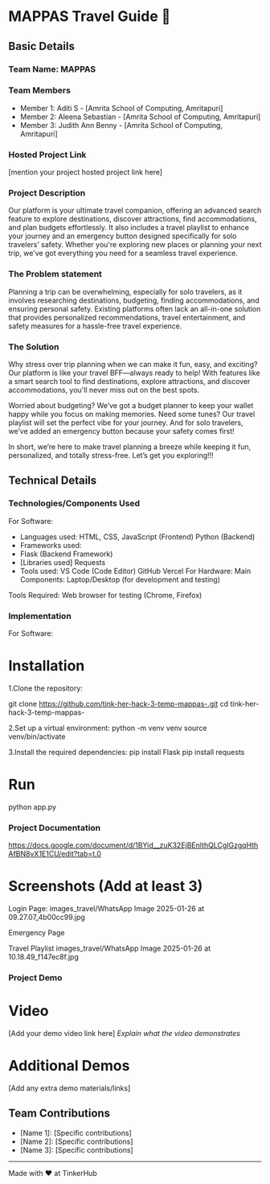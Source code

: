 # MAPPAS Travel Guide 🎯


## Basic Details
### Team Name: MAPPAS


### Team Members
- Member 1: Aditi S - [Amrita School of Computing, Amritapuri]
- Member 2: Aleena Sebastian - [Amrita School of Computing, Amritapuri]
- Member 3: Judith Ann Benny - [Amrita School of Computing, Amritapuri]

### Hosted Project Link
[mention your project hosted project link here]

### Project Description
Our platform is your ultimate travel companion, offering an advanced search feature to explore destinations, discover attractions, find accommodations, and plan budgets effortlessly. It also includes a travel playlist to enhance your journey and an emergency button designed specifically for solo travelers’ safety. Whether you're exploring new places or planning your next trip, we've got everything you need for a seamless travel experience.

### The Problem statement
Planning a trip can be overwhelming, especially for solo travelers, as it involves researching destinations, budgeting, finding accommodations, and ensuring personal safety. Existing platforms often lack an all-in-one solution that provides personalized recommendations, travel entertainment, and safety measures for a hassle-free travel experience.

### The Solution
Why stress over trip planning when we can make it fun, easy, and exciting? Our platform is like your travel BFF—always ready to help! With features like a smart search tool to find destinations, explore attractions, and discover accommodations, you'll never miss out on the best spots.

Worried about budgeting? We’ve got a budget planner to keep your wallet happy while you focus on making memories. Need some tunes? Our travel playlist will set the perfect vibe for your journey. And for solo travelers, we’ve added an emergency button because your safety comes first!

In short, we’re here to make travel planning a breeze while keeping it fun, personalized, and totally stress-free. Let’s get you exploring!!!

## Technical Details
### Technologies/Components Used
For Software:
- Languages used:
  HTML, CSS, JavaScript (Frontend)
  Python (Backend)
- Frameworks used:
- Flask (Backend Framework)
- [Libraries used]
Requests 
- Tools used:
VS Code (Code Editor)
GitHub
Vercel
For Hardware:
Main Components:
Laptop/Desktop (for development and testing)

Tools Required:
Web browser for testing (Chrome, Firefox)

### Implementation
For Software:
# Installation
1.Clone the repository:

git clone https://github.com/tink-her-hack-3-temp-mappas-.git
cd tink-her-hack-3-temp-mappas-

2.Set up a virtual environment:
python -m venv venv
source venv/bin/activate  

3.Install the required dependencies:
pip install Flask
pip install requests

# Run
python app.py

### Project Documentation
https://docs.google.com/document/d/1BYid__zuK32EjBEnlthQLCgIGzgqHthAfBN8vX1E1CU/edit?tab=t.0

# Screenshots (Add at least 3)
Login Page:
images_travel/WhatsApp Image 2025-01-26 at 09.27.07_4b00cc99.jpg

Emergency Page

Travel Playlist
images_travel/WhatsApp Image 2025-01-26 at 10.18.49_f147ec8f.jpg



### Project Demo
# Video
[Add your demo video link here]
*Explain what the video demonstrates*

# Additional Demos
[Add any extra demo materials/links]

## Team Contributions
- [Name 1]: [Specific contributions]
- [Name 2]: [Specific contributions]
- [Name 3]: [Specific contributions]

---
Made with ❤️ at TinkerHub
